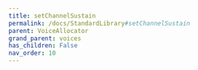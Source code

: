 ```yaml
---
title: setChannelSustain
permalink: /docs/StandardLibrary#setChannelSustain
parent: VoiceAllocator
grand_parent: voices
has_children: False
nav_order: 10
---
```

